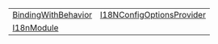 |                                                                        |                                                                                         |
| ---------------------------------------------------------------------- | --------------------------------------------------------------------------------------- |
| [BindingWithBehavior](/i18n/typealias/utils/bindingwithbehavior.md)    | [I18NConfigOptionsProvider](/i18n/typealias/configuration/i18nconfigoptionsprovider.md) |
| [I18nModule](/i18n/typealias/i18n-configuration-options/i18nmodule.md) |                                                                                         |